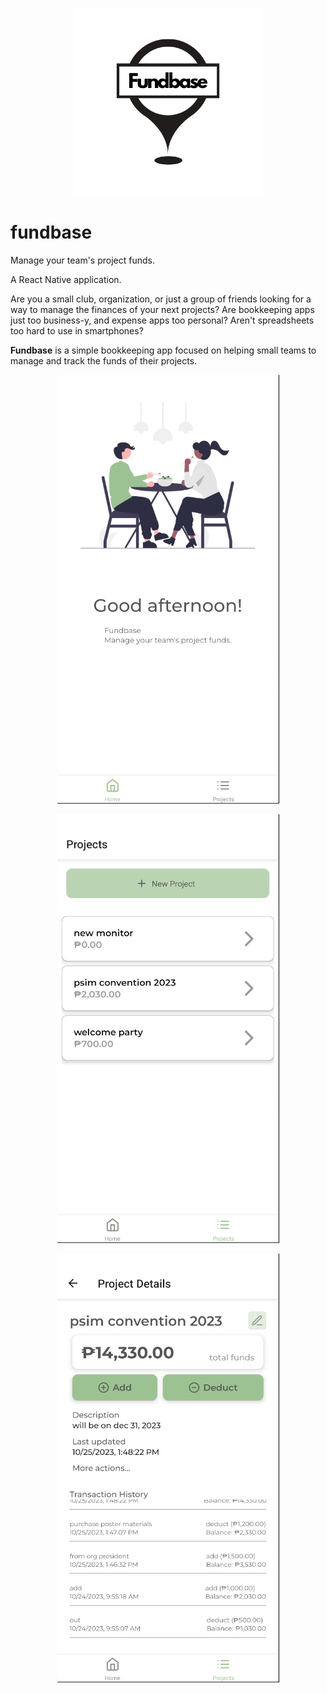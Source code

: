 <p align="center">
  <img width=300 height=300 src="./fundbase_logo.png">
</p>

# fundbase

Manage your team's project funds.

A React Native application.

Are you a small club, organization, or just a group of friends looking for a way to manage the finances of your next projects? Are bookkeeping apps just too business-y, and expense apps too personal? Aren't spreadsheets too hard to use in smartphones?

**Fundbase** is a simple bookkeeping app focused on helping small teams to manage and track the funds of their projects.

<p align="center">
  <img src="./fundbase_ss01.png">
</p>

<p align="center">
  <img src="./fundbase_ss02.png">
</p>

<p align="center">
  <img src="./fundbase_ss03.png">
</p>
